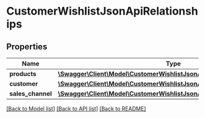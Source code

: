 # CustomerWishlistJsonApiRelationships

## Properties
Name | Type | Description | Notes
------------ | ------------- | ------------- | -------------
**products** | [**\Swagger\Client\Model\CustomerWishlistJsonApiRelationshipsProducts**](CustomerWishlistJsonApiRelationshipsProducts.md) |  | [optional] 
**customer** | [**\Swagger\Client\Model\CustomerWishlistJsonApiRelationshipsCustomer**](CustomerWishlistJsonApiRelationshipsCustomer.md) |  | [optional] 
**sales_channel** | [**\Swagger\Client\Model\CustomerWishlistJsonApiRelationshipsSalesChannel**](CustomerWishlistJsonApiRelationshipsSalesChannel.md) |  | [optional] 

[[Back to Model list]](../../README.md#documentation-for-models) [[Back to API list]](../../README.md#documentation-for-api-endpoints) [[Back to README]](../../README.md)

